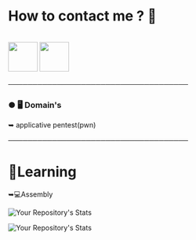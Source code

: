 <h1>How to contact me ? 📝</h1>
<br>
<a href="https://discord.gg/Hdw8Bg6CAC"><img src="https://upload.wikimedia.org/wikipedia/fr/thumb/0/05/Discord.svg/1200px-Discord.svg.png" width="60"></a>
<a href="https://twitter.com/dbo0verfl0w"><img src="https://external-content.duckduckgo.com/iu/?u=https%3A%2F%2Fsguru.org%2Fwp-content%2Fuploads%2F2018%2F02%2Ftwitter-circled.png&f=1&nofb=1" width="60"></a>

─────────────────────────────────────

### ● 🖥️ Domain's

 ➥ applicative pentest(pwn)

─────────────────────────────────────

# 🧠Learning
 
 ➥💻Assembly


 ![Your Repository's Stats](https://github-readme-stats.vercel.app/api/top-langs/?username=dbo0verfl0w&theme=dark)
 
  ![Your Repository's Stats](https://github-readme-stats.vercel.app/api?username=dbo0verfl0w&show_icons=true&theme=dark)

